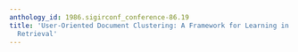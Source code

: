 ```yaml
---
anthology_id: 1986.sigirconf_conference-86.19
title: 'User-Oriented Document Clustering: A Framework for Learning in Information
  Retrieval'
---
```


